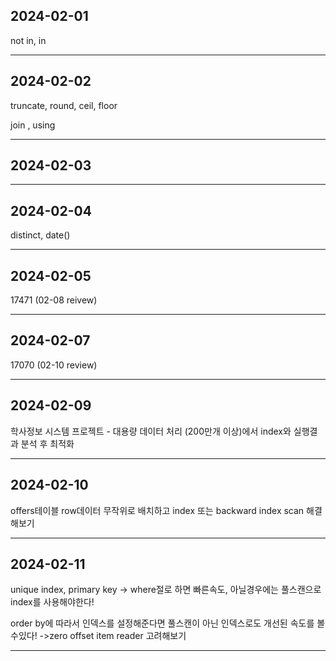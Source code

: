 ## 2024-02-01

not in, in

<hr>

## 2024-02-02

truncate, round, ceil, floor

join , using

<hr>

## 2024-02-03


<hr>

## 2024-02-04

distinct, date()

<hr>

## 2024-02-05

17471 (02-08 reivew)
<hr>

## 2024-02-07

17070 (02-10 review)
<hr>

## 2024-02-09

학사정보 시스템 프로젝트 - 대용량 데이터 처리 (200만개 이상)에서 index와 실행결과 분석 후 최적화

<hr>

## 2024-02-10

offers테이블 row데이터 무작위로 배치하고 index 또는 backward index scan 해결해보기
<hr>

## 2024-02-11

unique index, primary key -> where절로 하면 빠른속도, 아닐경우에는 풀스캔으로 index를 사용해야한다!

order by에 따라서 인덱스를 설정해준다면 풀스캔이 아닌 인덱스로도 개선된 속도를 볼수있다! ->zero offset item reader 고려해보기

<hr>
